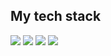 <h2>My tech stack</h2>
<img src="https://img.shields.io/badge/-html5-E34F26?style=for-the-badge&logo=html5&logoColor=black">
<img src="https://img.shields.io/badge/-css3-1572B6?style=for-the-badge&logo=css3&logoColor=black">
<img src="https://img.shields.io/badge/-javascript-F7DF1E?style=for-the-badge&logo=javascript&logoColor=black">
<img src="https://img.shields.io/badge/-react-61DAFB?style=for-the-badge&logo=react&logoColor=black">

